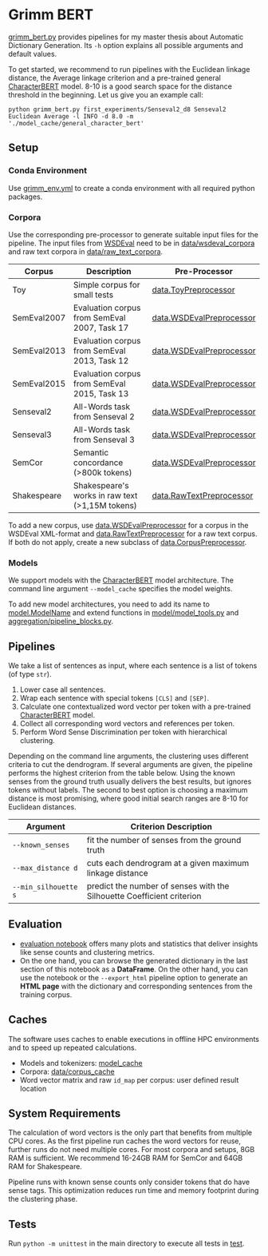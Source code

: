 # Grimm BERT

[grimm_bert.py](/grimm_bert.py) provides pipelines for my master thesis about Automatic Dictionary Generation. Its `-h`
option explains all possible arguments and default values.

To get started, we recommend to run pipelines with the Euclidean linkage distance, the Average linkage criterion and a
pre-trained general [CharacterBERT](https://github.com/helboukkouri/character-bert) model. 8-10 is a good search space
for the distance threshold in the beginning. Let us give you an example call:

```
python grimm_bert.py first_experiments/Senseval2_d8 Senseval2 Euclidean Average -l INFO -d 8.0 -m './model_cache/general_character_bert'
```

## Setup

### Conda Environment

Use [grimm_env.yml](/grimm_env.yml) to create a conda environment with all required python packages.

### Corpora

Use the corresponding pre-processor to generate suitable input files for the pipeline. The input files from
[WSDEval](http://lcl.uniroma1.it/wsdeval/) need to be in [data/wsdeval_corpora](/data/wsdeval_corpora) and raw text
corpora in [data/raw_text_corpora](/data/raw_text_corpora).

| Corpus      | Description                                     | Pre-Processor                                              |
|-------------|-------------------------------------------------|------------------------------------------------------------|
| Toy         | Simple corpus for small tests                   | [data.ToyPreprocessor](/data/toy_preprocessor.py)          |
| SemEval2007 | Evaluation corpus from SemEval 2007, Task 17    | [data.WSDEvalPreprocessor](/data/wsdeval_preprocessor.py)  |
| SemEval2013 | Evaluation corpus from SemEval 2013, Task 12    | [data.WSDEvalPreprocessor](/data/wsdeval_preprocessor.py)  |
| SemEval2015 | Evaluation corpus from SemEval 2015, Task 13    | [data.WSDEvalPreprocessor](/data/wsdeval_preprocessor.py)  |
| Senseval2   | All-Words task from Senseval 2                  | [data.WSDEvalPreprocessor](/data/wsdeval_preprocessor.py)  |
| Senseval3   | All-Words task from Senseval 3                  | [data.WSDEvalPreprocessor](/data/wsdeval_preprocessor.py)  |
| SemCor      | Semantic concordance (>800k tokens)             | [data.WSDEvalPreprocessor](/data/wsdeval_preprocessor.py)  |
| Shakespeare | Shakespeare's works in raw text (>1,15M tokens) | [data.RawTextPreprocessor](/data/raw_text_preprocessor.py) |

To add a new corpus, use [data.WSDEvalPreprocessor](/data/wsdeval_preprocessor.py) for a corpus in the WSDEval
XML-format and [data.RawTextPreprocessor](/data/raw_text_preprocessor.py) for a raw text corpus.
If both do not apply, create a new subclass of [data.CorpusPreprocessor](/data/corpus_preprocessor.py).

### Models

We support models with the [CharacterBERT](https://github.com/helboukkouri/character-bert) model architecture. The
command line argument `--model_cache` specifies the model weights.

To add new model architectures, you need to add its name to [model.ModelName](/model/model_name.py) and extend functions
in [model/model_tools.py](/model/model_tools.py) and [aggregation/pipeline_blocks.py](/aggregation/pipeline_blocks.py).

## Pipelines

We take a list of sentences as input, where each sentence is a list of tokens (of type `str`).

1. Lower case all sentences.
2. Wrap each sentence with special tokens `[CLS]` and `[SEP]`.
3. Calculate one contextualized word vector per token with a
   pre-trained [CharacterBERT](https://github.com/helboukkouri/character-bert) model.
4. Collect all corresponding word vectors and references per token.
5. Perform Word Sense Discrimination per token with hierarchical clustering.

Depending on the command line arguments, the clustering uses different criteria to cut the dendrogram. If several
arguments are given, the pipeline performs the highest criterion from the table below. Using the known senses from the
ground truth usually delivers the best results, but ignores tokens without labels. The second to best option is
choosing a maximum distance is most promising, where good initial search ranges are 8-10 for Euclidean distances.

| Argument             | Criterion Description                                                  |
|----------------------|------------------------------------------------------------------------|
| `--known_senses`     | fit the number of senses from the ground truth                         |
| `--max_distance d`   | cuts each dendrogram at a given maximum linkage distance               |
| `--min_silhouette s` | predict the number of senses with the Silhouette Coefficient criterion |

## Evaluation

- [evaluation notebook](/evaluation.ipynb) offers many plots and statistics that deliver insights like sense counts and
  clustering metrics.
- On the one hand, you can browse the generated dictionary in the last section of this notebook as a **DataFrame**. On
  the other hand, you can use the notebook or the `--export_html` pipeline option to generate an **HTML page** with the
  dictionary and corresponding sentences from the training corpus.

## Caches

The software uses caches to enable executions in offline HPC environments and to speed up repeated calculations.

- Models and tokenizers: [model_cache](/model_cache)
- Corpora: [data/corpus_cache](/data/corpus_cache)
- Word vector matrix and raw `id_map` per corpus: user defined result location

## System Requirements

The calculation of word vectors is the only part that benefits from multiple CPU cores. As the first pipeline run caches
the word vectors for reuse, further runs do not need multiple cores. For most corpora and setups, 8GB RAM is sufficient.
We recommend 16-24GB RAM for SemCor and 64GB RAM for Shakespeare.

Pipeline runs with known sense counts only consider tokens that do have sense tags. This optimization reduces run time
and memory footprint during the clustering phase.

## Tests

Run `python -m unittest` in the main directory to execute all tests in [test](/test).